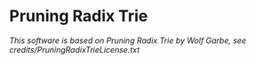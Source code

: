 # Pruning Radix Trie




_This software is based on Pruning Radix Trie by Wolf Garbe, see credits/PruningRadixTrieLicense.txt_